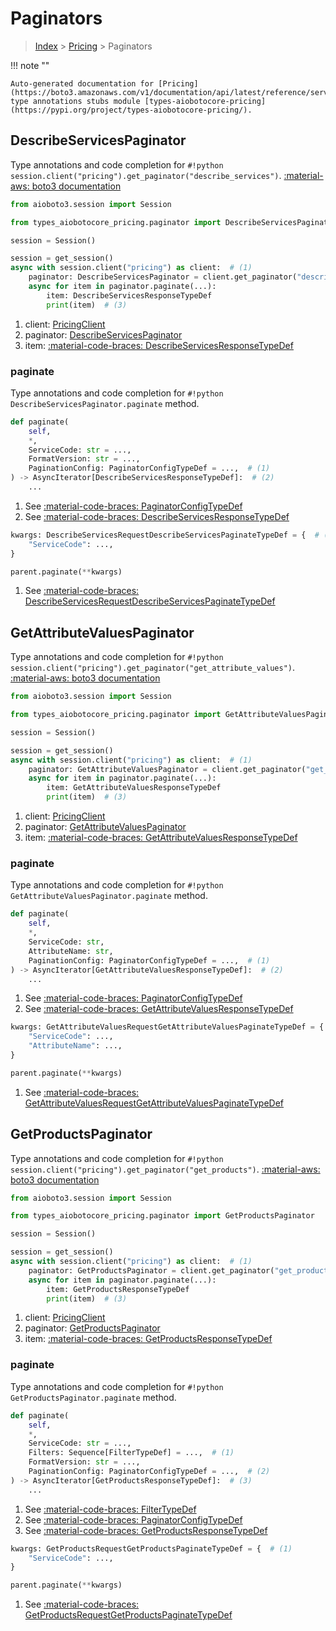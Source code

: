 # Paginators

> [Index](../README.md) > [Pricing](./README.md) > Paginators

!!! note ""

    Auto-generated documentation for [Pricing](https://boto3.amazonaws.com/v1/documentation/api/latest/reference/services/pricing.html#Pricing)
    type annotations stubs module [types-aiobotocore-pricing](https://pypi.org/project/types-aiobotocore-pricing/).

## DescribeServicesPaginator

Type annotations and code completion for `#!python session.client("pricing").get_paginator("describe_services")`.
[:material-aws: boto3 documentation](https://boto3.amazonaws.com/v1/documentation/api/latest/reference/services/pricing.html#Pricing.Paginator.DescribeServices)

```python title="Usage example"
from aioboto3.session import Session

from types_aiobotocore_pricing.paginator import DescribeServicesPaginator

session = Session()

session = get_session()
async with session.client("pricing") as client:  # (1)
    paginator: DescribeServicesPaginator = client.get_paginator("describe_services")  # (2)
    async for item in paginator.paginate(...):
        item: DescribeServicesResponseTypeDef
        print(item)  # (3)
```

1. client: [PricingClient](./client.md)
2. paginator: [DescribeServicesPaginator](./paginators.md#describeservicespaginator)
3. item: [:material-code-braces: DescribeServicesResponseTypeDef](./type_defs.md#describeservicesresponsetypedef) 


### paginate

Type annotations and code completion for `#!python DescribeServicesPaginator.paginate` method.

```python title="Method definition"
def paginate(
    self,
    *,
    ServiceCode: str = ...,
    FormatVersion: str = ...,
    PaginationConfig: PaginatorConfigTypeDef = ...,  # (1)
) -> AsyncIterator[DescribeServicesResponseTypeDef]:  # (2)
    ...
```

1. See [:material-code-braces: PaginatorConfigTypeDef](./type_defs.md#paginatorconfigtypedef) 
2. See [:material-code-braces: DescribeServicesResponseTypeDef](./type_defs.md#describeservicesresponsetypedef) 


```python title="Usage example with kwargs"
kwargs: DescribeServicesRequestDescribeServicesPaginateTypeDef = {  # (1)
    "ServiceCode": ...,
}

parent.paginate(**kwargs)
```

1. See [:material-code-braces: DescribeServicesRequestDescribeServicesPaginateTypeDef](./type_defs.md#describeservicesrequestdescribeservicespaginatetypedef) 
## GetAttributeValuesPaginator

Type annotations and code completion for `#!python session.client("pricing").get_paginator("get_attribute_values")`.
[:material-aws: boto3 documentation](https://boto3.amazonaws.com/v1/documentation/api/latest/reference/services/pricing.html#Pricing.Paginator.GetAttributeValues)

```python title="Usage example"
from aioboto3.session import Session

from types_aiobotocore_pricing.paginator import GetAttributeValuesPaginator

session = Session()

session = get_session()
async with session.client("pricing") as client:  # (1)
    paginator: GetAttributeValuesPaginator = client.get_paginator("get_attribute_values")  # (2)
    async for item in paginator.paginate(...):
        item: GetAttributeValuesResponseTypeDef
        print(item)  # (3)
```

1. client: [PricingClient](./client.md)
2. paginator: [GetAttributeValuesPaginator](./paginators.md#getattributevaluespaginator)
3. item: [:material-code-braces: GetAttributeValuesResponseTypeDef](./type_defs.md#getattributevaluesresponsetypedef) 


### paginate

Type annotations and code completion for `#!python GetAttributeValuesPaginator.paginate` method.

```python title="Method definition"
def paginate(
    self,
    *,
    ServiceCode: str,
    AttributeName: str,
    PaginationConfig: PaginatorConfigTypeDef = ...,  # (1)
) -> AsyncIterator[GetAttributeValuesResponseTypeDef]:  # (2)
    ...
```

1. See [:material-code-braces: PaginatorConfigTypeDef](./type_defs.md#paginatorconfigtypedef) 
2. See [:material-code-braces: GetAttributeValuesResponseTypeDef](./type_defs.md#getattributevaluesresponsetypedef) 


```python title="Usage example with kwargs"
kwargs: GetAttributeValuesRequestGetAttributeValuesPaginateTypeDef = {  # (1)
    "ServiceCode": ...,
    "AttributeName": ...,
}

parent.paginate(**kwargs)
```

1. See [:material-code-braces: GetAttributeValuesRequestGetAttributeValuesPaginateTypeDef](./type_defs.md#getattributevaluesrequestgetattributevaluespaginatetypedef) 
## GetProductsPaginator

Type annotations and code completion for `#!python session.client("pricing").get_paginator("get_products")`.
[:material-aws: boto3 documentation](https://boto3.amazonaws.com/v1/documentation/api/latest/reference/services/pricing.html#Pricing.Paginator.GetProducts)

```python title="Usage example"
from aioboto3.session import Session

from types_aiobotocore_pricing.paginator import GetProductsPaginator

session = Session()

session = get_session()
async with session.client("pricing") as client:  # (1)
    paginator: GetProductsPaginator = client.get_paginator("get_products")  # (2)
    async for item in paginator.paginate(...):
        item: GetProductsResponseTypeDef
        print(item)  # (3)
```

1. client: [PricingClient](./client.md)
2. paginator: [GetProductsPaginator](./paginators.md#getproductspaginator)
3. item: [:material-code-braces: GetProductsResponseTypeDef](./type_defs.md#getproductsresponsetypedef) 


### paginate

Type annotations and code completion for `#!python GetProductsPaginator.paginate` method.

```python title="Method definition"
def paginate(
    self,
    *,
    ServiceCode: str = ...,
    Filters: Sequence[FilterTypeDef] = ...,  # (1)
    FormatVersion: str = ...,
    PaginationConfig: PaginatorConfigTypeDef = ...,  # (2)
) -> AsyncIterator[GetProductsResponseTypeDef]:  # (3)
    ...
```

1. See [:material-code-braces: FilterTypeDef](./type_defs.md#filtertypedef) 
2. See [:material-code-braces: PaginatorConfigTypeDef](./type_defs.md#paginatorconfigtypedef) 
3. See [:material-code-braces: GetProductsResponseTypeDef](./type_defs.md#getproductsresponsetypedef) 


```python title="Usage example with kwargs"
kwargs: GetProductsRequestGetProductsPaginateTypeDef = {  # (1)
    "ServiceCode": ...,
}

parent.paginate(**kwargs)
```

1. See [:material-code-braces: GetProductsRequestGetProductsPaginateTypeDef](./type_defs.md#getproductsrequestgetproductspaginatetypedef) 
